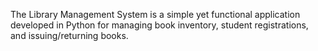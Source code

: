 The Library Management System is a simple yet functional application developed in Python for managing book inventory, student registrations, and issuing/returning books.
